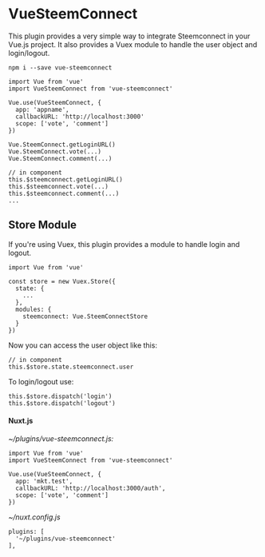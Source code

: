 # VueSteemConnect

This plugin provides a very simple way to integrate Steemconnect in your Vue.js project. It also provides a Vuex module to handle the user object and login/logout.

```
npm i --save vue-steemconnect
```

```
import Vue from 'vue'
import VueSteemConnect from 'vue-steemconnect'

Vue.use(VueSteemConnect, {
  app: 'appname',
  callbackURL: 'http://localhost:3000'
  scope: ['vote', 'comment']
})

Vue.SteemConnect.getLoginURL()
Vue.SteemConnect.vote(...)
Vue.SteemConnect.comment(...)
```

```
// in component
this.$steemconnect.getLoginURL()
this.$steemconnect.vote(...)
this.$steemconnect.comment(...)
...
```

## Store Module

If you're using Vuex, this plugin provides a module to handle login and logout.

```
import Vue from 'vue'

const store = new Vuex.Store({
  state: {
    ...
  },
  modules: {
    steemconnect: Vue.SteemConnectStore
  }
})
```

Now you can access the user object like this:

```
// in component
this.$store.state.steemconnect.user
```

To login/logout use:
```
this.$store.dispatch('login')
this.$store.dispatch('logout')
```

#### Nuxt.js

*~/plugins/vue-steemconnect.js:*

```
import Vue from 'vue'
import VueSteemConnect from 'vue-steemconnect'

Vue.use(VueSteemConnect, {
  app: 'mkt.test',
  callbackURL: 'http://localhost:3000/auth',
  scope: ['vote', 'comment']
})
```

*~/nuxt.config.js*

```
plugins: [
  '~/plugins/vue-steemconnect'
],
```